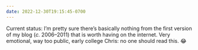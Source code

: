 ```yaml
---
date: 2022-12-30T19:15:45-0700
---
```


Current status: I’m pretty sure there’s basically nothing from the first version of my blog (*c.* 2006–2011) that is worth having on the internet. Very emotional, way too public, early college Chris: no one should read this. 😂
